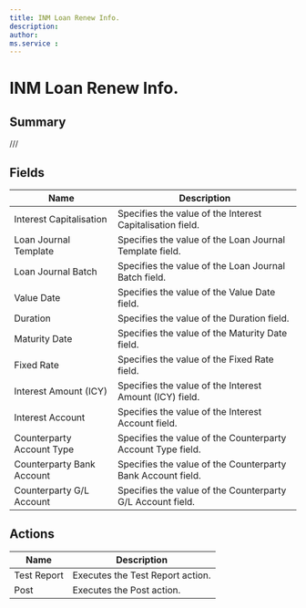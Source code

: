 ```yaml
---
title: INM Loan Renew Info.
description: 
author: 
ms.service : 
---
```


# INM Loan Renew Info.

## Summary

///

## Fields
<!-- You need to leave a space betwenn | your text and | -->

| Name | Description |
| ---- | ---- |
| Interest Capitalisation | Specifies the value of the Interest Capitalisation field. |
| Loan Journal Template | Specifies the value of the Loan Journal Template field. |
| Loan Journal Batch | Specifies the value of the Loan Journal Batch field. |
| Value Date | Specifies the value of the Value Date field. |
| Duration | Specifies the value of the Duration field. |
| Maturity Date | Specifies the value of the Maturity Date field. |
| Fixed Rate | Specifies the value of the Fixed Rate field. |
| Interest Amount (ICY) | Specifies the value of the Interest Amount (ICY) field. |
| Interest Account | Specifies the value of the Interest Account field. |
| Counterparty Account Type | Specifies the value of the Counterparty Account Type field. |
| Counterparty Bank Account | Specifies the value of the Counterparty Bank Account field. |
| Counterparty  G/L  Account | Specifies the value of the Counterparty  G/L  Account field. |

## Actions

| Name | Description |
| ---- | ---- |
| Test Report | Executes the Test Report action. |
| Post | Executes the Post action. |
